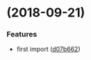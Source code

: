 <a name=""></a>
#  (2018-09-21)


### Features

* first import ([d07b662](https://github.com/metwork-framework/docker-mfext-centos6-buildimage/commit/d07b662))



